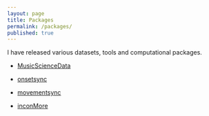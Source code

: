 ```yaml
---
layout: page
title: Packages
permalink: /packages/
published: true
---
```


I have released various datasets, tools and computational packages.

* [MusicScienceData](https://github.com/tuomaseerola/MusicScienceData)

* [onsetsync](https://tuomaseerola.github.io/onsetsync/)

* [movementsync](https://tuomaseerola.github.io/movementsync/)

* [inconMore](https://github.com/tuomaseerola/inconMore)
